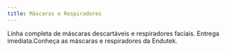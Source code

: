 ```yaml
---
title: Máscaras e Respiradores
---
```


Linha completa de máscaras descartáveis e respiradores faciais. Entrega imediata.Conheça as máscaras e respiradores da Endutek.
